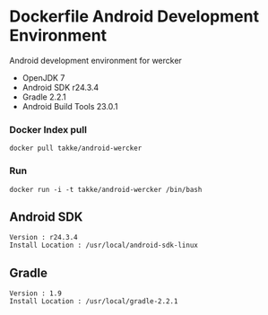 Dockerfile Android Development Environment
===========

Android development environment for wercker 

 * OpenJDK 7
 * Android SDK r24.3.4
 * Gradle 2.2.1
 * Android Build Tools 23.0.1

### Docker Index pull

    docker pull takke/android-wercker

### Run

    docker run -i -t takke/android-wercker /bin/bash

## Android SDK

    Version : r24.3.4
    Install Location : /usr/local/android-sdk-linux
    
## Gradle

    Version : 1.9
    Install Location : /usr/local/gradle-2.2.1
